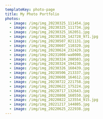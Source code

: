 ```yaml
---
templateKey: photo-page
title: My Photo Portfolio
photos:
  - image: /img/img_20230325_111454.jpg
  - image: /img/img_20230325_111734.jpg
  - image: /img/img_20230325_162051.jpg
  - image: /img/img_20230326_142728_971.jpg
  - image: /img/img_20230507_021131.jpg
  - image: /img/img_20230607_110320.jpg
  - image: /img/img_20230624_232429.jpg
  - image: /img/img-20231008-wa0000.jpg
  - image: /img/img_20230324_200503.jpg
  - image: /img/img_20230324_194230.jpg
  - image: /img/img_20230326_160439.jpg
  - image: /img/img_20230506_213337.jpg
  - image: /img/img_20230608_164612.jpg
  - image: /img/img_20230722_221758.jpg
  - image: /img/img_20220622_175224.jpg
  - image: /img/img_20220717_132643.jpg
  - image: /img/img_20220808_160550.jpg
  - image: /img/img_20220822_123554_915.jpg
  - image: /img/img_20221217_144805.jpg
  - image: /img/img_20220625_222938.jpg
---
```

